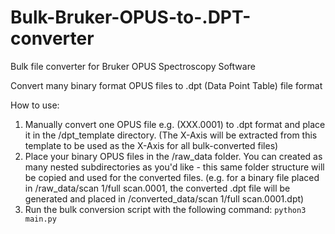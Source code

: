 # Bulk-Bruker-OPUS-to-.DPT-converter

Bulk file converter for Bruker OPUS Spectroscopy Software 

Convert many binary format OPUS files to .dpt (Data Point Table) file format

How to use:

1. Manually convert one OPUS file e.g. (XXX.0001) to .dpt format and place it in the /dpt_template directory. (The X-Axis will be extracted from this template to be used as the X-Axis for all bulk-converted files)
2. Place your binary OPUS files in the /raw_data folder. You can created as many nested subdirectories as you'd like - this same folder structure will be copied and used for the converted files. (e.g. for a binary file placed in /raw_data/scan 1/full scan.0001, the converted .dpt file will be generated and placed in /converted_data/scan 1/full scan.0001.dpt)
3. Run the bulk conversion script with the following command: ```python3 main.py```
